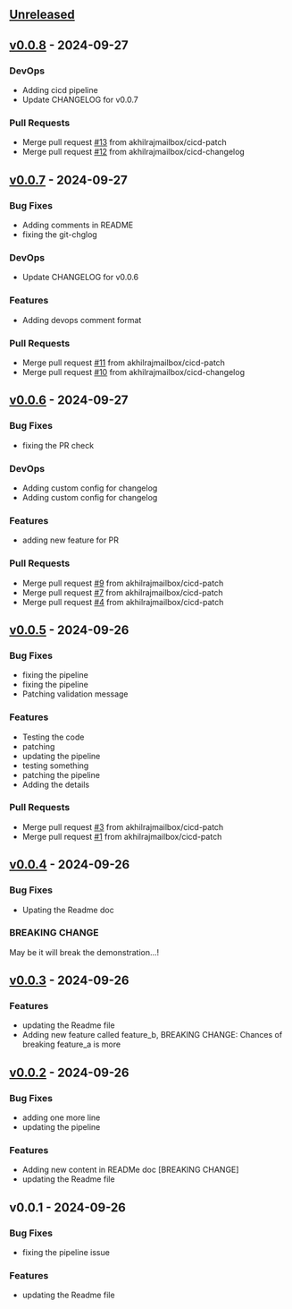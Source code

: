 <a name="unreleased"></a>
## [Unreleased]


<a name="v0.0.8"></a>
## [v0.0.8] - 2024-09-27
### DevOps
- Adding cicd pipeline
- Update CHANGELOG for v0.0.7

### Pull Requests
- Merge pull request [#13](https://github.com/akhilrajmailbox/git-chglog-pipeline/issues/13) from akhilrajmailbox/cicd-patch
- Merge pull request [#12](https://github.com/akhilrajmailbox/git-chglog-pipeline/issues/12) from akhilrajmailbox/cicd-changelog


<a name="v0.0.7"></a>
## [v0.0.7] - 2024-09-27
### Bug Fixes
- Adding comments in README
- fixing the git-chglog

### DevOps
- Update CHANGELOG for v0.0.6

### Features
- Adding devops comment format

### Pull Requests
- Merge pull request [#11](https://github.com/akhilrajmailbox/git-chglog-pipeline/issues/11) from akhilrajmailbox/cicd-patch
- Merge pull request [#10](https://github.com/akhilrajmailbox/git-chglog-pipeline/issues/10) from akhilrajmailbox/cicd-changelog


<a name="v0.0.6"></a>
## [v0.0.6] - 2024-09-27
### Bug Fixes
- fixing the PR check

### DevOps
- Adding custom config for changelog
- Adding custom config for changelog

### Features
- adding new feature for PR

### Pull Requests
- Merge pull request [#9](https://github.com/akhilrajmailbox/git-chglog-pipeline/issues/9) from akhilrajmailbox/cicd-patch
- Merge pull request [#7](https://github.com/akhilrajmailbox/git-chglog-pipeline/issues/7) from akhilrajmailbox/cicd-patch
- Merge pull request [#4](https://github.com/akhilrajmailbox/git-chglog-pipeline/issues/4) from akhilrajmailbox/cicd-patch


<a name="v0.0.5"></a>
## [v0.0.5] - 2024-09-26
### Bug Fixes
- fixing the pipeline
- fixing the pipeline
- Patching validation message

### Features
- Testing the code
- patching
- updating the pipeline
- testing something
- patching the pipeline
- Adding the details

### Pull Requests
- Merge pull request [#3](https://github.com/akhilrajmailbox/git-chglog-pipeline/issues/3) from akhilrajmailbox/cicd-patch
- Merge pull request [#1](https://github.com/akhilrajmailbox/git-chglog-pipeline/issues/1) from akhilrajmailbox/cicd-patch


<a name="v0.0.4"></a>
## [v0.0.4] - 2024-09-26
### Bug Fixes
- Upating the Readme doc

### BREAKING CHANGE

May be it will break the demonstration...!


<a name="v0.0.3"></a>
## [v0.0.3] - 2024-09-26
### Features
- updating the Readme file
- Adding new feature called feature_b, BREAKING CHANGE: Chances of breaking feature_a is more


<a name="v0.0.2"></a>
## [v0.0.2] - 2024-09-26
### Bug Fixes
- adding one more line
- updating the pipeline

### Features
- Adding new content in READMe doc [BREAKING CHANGE]
- updating the Readme file


<a name="v0.0.1"></a>
## v0.0.1 - 2024-09-26
### Bug Fixes
- fixing the pipeline issue

### Features
- updating the Readme file


[Unreleased]: https://github.com/akhilrajmailbox/git-chglog-pipeline/compare/v0.0.8...HEAD
[v0.0.8]: https://github.com/akhilrajmailbox/git-chglog-pipeline/compare/v0.0.7...v0.0.8
[v0.0.7]: https://github.com/akhilrajmailbox/git-chglog-pipeline/compare/v0.0.6...v0.0.7
[v0.0.6]: https://github.com/akhilrajmailbox/git-chglog-pipeline/compare/v0.0.5...v0.0.6
[v0.0.5]: https://github.com/akhilrajmailbox/git-chglog-pipeline/compare/v0.0.4...v0.0.5
[v0.0.4]: https://github.com/akhilrajmailbox/git-chglog-pipeline/compare/v0.0.3...v0.0.4
[v0.0.3]: https://github.com/akhilrajmailbox/git-chglog-pipeline/compare/v0.0.2...v0.0.3
[v0.0.2]: https://github.com/akhilrajmailbox/git-chglog-pipeline/compare/v0.0.1...v0.0.2

